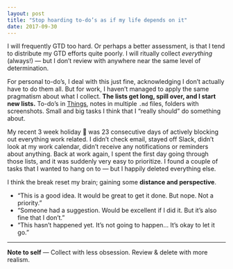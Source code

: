```yaml
---
layout: post
title: "Stop hoarding to-do’s as if my life depends on it"
date: 2017-09-30
---
```


I will frequently GTD too hard. Or perhaps a better assessment, is that I tend to distribute my GTD efforts quite poorly. I will ritually collect _everything_ (always!) — but I don’t review with anywhere near the same level of determination.

For personal to-do’s, I deal with this just fine, acknowledging I don’t actually have to do them all. But for work, I haven’t managed to apply the same pragmatism about what I collect. **The&nbsp;lists get long, spill over, and I start new lists.** To-do’s in [Things](https://culturedcode.com/things/), notes in multiple `.md` files, folders with screenshots. Small and big tasks I think that I “really should” do something about.

My recent 3 week holiday 🌴 was 23 consecutive days of actively blocking out everything work related. I didn’t check email, stayed off Slack, didn’t look at my work calendar, didn’t receive any notifications or reminders about anything. Back at work again, I spent the first day going through those lists, and it was suddenly very easy to prioritize. I found a couple of tasks that I wanted to hang on to — but I happily deleted everything else.

I think the break reset my brain; gaining some **distance and perspective**.

- “This is a good idea. It would be great to get it done. But nope. Not a priority.”
- “Someone had a suggestion. Would be excellent if I did it. But it’s also fine that I don’t.”
- “This hasn’t happened yet. It’s not going to happen… It’s okay to let it go.”

---

**Note to self** — Collect with less obsession. Review & delete with more realism.
